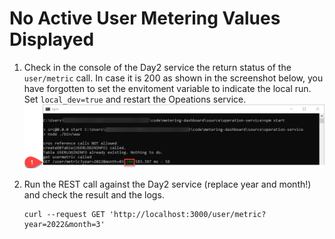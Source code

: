 # No Active User Metering Values Displayed

1. Check in the console of the Day2 service the return status of the ```user/metric``` call. In case it is 200 as shown in the screenshot below, you have forgotten to set the envitoment variable to indicate the local run. Set ```local_dev=true``` and restart the Opeations service. 
    ![](./images/failingCrosUserMetricCall.png)

1. Run the REST call against the Day2 service (replace year and month!) and check the result and the logs. 
    ```
    curl --request GET 'http://localhost:3000/user/metric?year=2022&month=3'
    ```